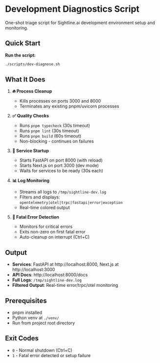 # Development Diagnostics Script

One-shot triage script for Sightline.ai development environment setup and monitoring.

## Quick Start

**Run the script:**
```bash
./scripts/dev-diagnose.sh
```

## What It Does

1. **🔥 Process Cleanup**
   - Kills processes on ports 3000 and 8000
   - Terminates any existing pnpm/uvicorn processes

2. **✅ Quality Checks**
   - Runs `pnpm typecheck` (30s timeout)
   - Runs `pnpm lint` (30s timeout)  
   - Runs `pnpm build` (60s timeout)
   - Non-blocking - continues on failures

3. **🚀 Service Startup**
   - Starts FastAPI on port 8000 (with reload)
   - Starts Next.js on port 3000 (dev mode)
   - Waits for services to be ready (30s each)

4. **📊 Log Monitoring**
   - Streams all logs to `/tmp/sightline-dev.log`
   - Filters and displays: `opentelemetry|otel|trpc|fastapi|error|exception`
   - Real-time colored output

5. **🛑 Fatal Error Detection**
   - Monitors for critical errors
   - Exits non-zero on first fatal error
   - Auto-cleanup on interrupt (Ctrl+C)

## Output

- **Services**: FastAPI at http://localhost:8000, Next.js at http://localhost:3000
- **API Docs**: http://localhost:8000/docs  
- **Full Logs**: `/tmp/sightline-dev.log`
- **Filtered Output**: Real-time error/trpc/otel monitoring

## Prerequisites

- pnpm installed
- Python venv at `./venv/` 
- Run from project root directory

## Exit Codes

- `0` - Normal shutdown (Ctrl+C)
- `1` - Fatal error detected or setup failure